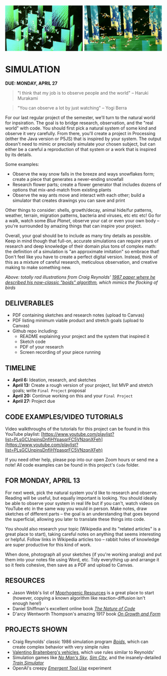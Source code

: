 ![Totally rad illustrations from Craig Reynolds' 1987 paper where he described his now-classic "boids" algorithm, which mimics the flocking of birds](https://raw.githubusercontent.com/jeffThompson/CreativeProgramming2/master/Images/Week10_Simulation/IllustrationFromCraigReynoldsOriginalBoidsPaper_1987.jpg)

# SIMULATION  
**DUE: MONDAY, APRIL 27**  

> "I think that my job is to observe people and the world" – Haruki Murakami  

> "You can observe a lot by just watching" – Yogi Berra  

For our last regular project of the semester, we'll turn to the natural world for inpsiration. The goal is to bridge research, observation, and the "real world" with code. You should first pick a natural system of some kind and observe it very carefully. From there, you'll create a project in Processing (either the Java version or P5JS) that is inspired by your system. The output doesn't need to mimic or precisely simulate your chosen subject, but can either be a careful a reproduction of that system or a work that is inspired by its details.

Some examples:  
* Observe the way snow falls in the breeze and ways snowflakes form; create a piece that generates a never-ending snowfall  
* Research flower parts; create a flower generator that includes dozens of options that mix-and-match from existing plants  
* Observe the way ants move and interact with each other; build a simulator that creates drawings you can save and print  

Other things to consider: shells, growth/decay, animal hide/fur patterns, weather, terrain, migration patterns, bacteria and viruses, etc etc etc! Go for a walk, watch some *Blue Planet*, observe your cat or even your own body – you're surrounded by amazing things that can inspire your project.

Overall, your goal should be to include as many tiny details as possible. Keep in mind though that full-on, accurate simulations can require years of research and deep knowledge of their domain plus tons of complex math: the definition of a simulation is "an approximate imitation" so embrace that! Don't feel like you have to create a perfect digital version. Instead, think of this as a mixture of careful research, meticulous observation, and creative making to make something new.

*Above: totally rad illustrations from Craig Reynolds' [1987 paper where he described his now-classic "boids" algorithm](http://www.cs.toronto.edu/~dt/siggraph97-course/cwr87), which mimics the flocking of birds*


## DELIVERABLES  
* PDF containing sketches and research notes (upload to Canvas)  
* PDF listing minimum viable product and stretch goals (upload to Canvas)  
* Github repo including:  
	* README explaining your project and the system that inspired it  
	* Sketch code  
	* PDF of your research  
	* Screen recording of your piece running  
	

## TIMELINE  
* **April 6:** Ideation, research, and sketches  
* **April 13:** Create a rough version of your project, list MVP and stretch goals; write `Final Project` proposal  
* **April 20:** Continue working on this and your `Final Project`  
* **April 27:** Project due  


## CODE EXAMPLES/VIDEO TUTORIALS  
Video walkthroughs of the tutorials for this project can be found in this YouTube playlist: [https://www.youtube.com/playlist?list=PLsGCUnpinsDnfiHYpasqrFC5VNzqnXFeh](https://www.youtube.com/playlist?list=PLsGCUnpinsDnfiHYpasqrFC5VNzqnXFeh)

If you need other help, please pop into our open Zoom hours or send me a note! All code examples can be found in this project's `Code` folder.


## FOR MONDAY, APRIL 13  
For next week, pick the natural system you'd like to research and observe. Reading will be useful, but equally important is looking. You should ideally be able to observe your system in real life but if you can't, watch videos on YouTube etc in the same way you would in person. Make notes, draw sketches of different parts – the goal is an understanding that goes beyond the superficial, allowing you later to translate these things into code.

You should also research your topic (Wikipedia and its "related articles" is a great place to start), taking careful notes on anything that seems interesting or helpful. Follow links in Wikipedia articles too – rabbit holes of knowledge are super productive for this kind of work.

When done, photograph all your sketches (if you're working analog) and put them into your notes file using Word, etc. Tidy everything up and arrange it so it feels cohesive, then save as a PDF and upload to Canvas.


## RESOURCES  
* Jason Webb's list of [Moprhogenic Resources]() is a great place to start (however, copying a known algorithm like reaction-diffusion isn't enough here!)  
* Daniel Shiffman's excellent online book [*The Nature of Code*](https://natureofcode.com/book/)  
* D'arcy Wentworth Thompson's amazing 1917 book [*On Growth and Form*](https://archive.org/details/ongrowthform1917thom)  


## PROJECTS SHOWN  
* Craig Reynolds' classic 1986 simulation program [*Boids*](https://en.wikipedia.org/wiki/Boids), which can create complex behavior with very simple rules  
* [Valentino Braitenberg's vehicles](https://en.wikipedia.org/wiki/Braitenberg_vehicle), which use rules similar to Reynolds'  
* Simulation games like [*No Man's Sky*](https://www.youtube.com/watch?v=nLtmEjqzg7M), [*Sim City*](https://www.youtube.com/watch?v=wjxVci-fWj4), and the insanely-detailed [*Train Simulator*](https://www.youtube.com/watch?v=_ygMfRLjDag)  
* OpenAI's creepy [*Emergent Tool Use*](https://openai.com/blog/emergent-tool-use/) experiment  

